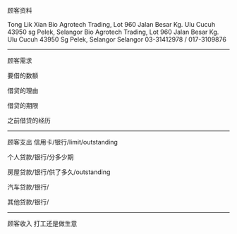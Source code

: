 顾客资料

Tong Lik Xian Bio Agrotech Trading, Lot 960 Jalan Besar Kg. Ulu Cucuh 43950 sg Pelek, Selangor Bio Agrotech Trading, Lot 960 Jalan Besar Kg. Ulu Cucuh 43950 Sg Pelek, Selangor Selangor 03-31412978 / 017-3109876

-----------------
顾客需求


要借的数额

借贷的理由

借贷的期限

之前借贷的经历


--------------
顾客支出
信用卡/银行/limit/outstanding


个人贷款/银行/分多少期

房屋贷款/银行/供了多久/outstanding

汽车贷款/银行/


其他贷款/银行/

-----------
顾客收入
打工还是做生意

